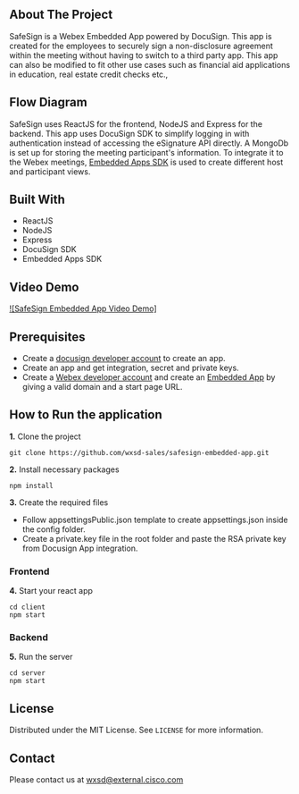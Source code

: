 ## About The Project
SafeSign is a Webex Embedded App powered by DocuSign. This app is created for the employees to securely sign a non-disclosure agreement within the meeting without having to switch to a third party app. This app can also be modified to fit other use cases such as financial aid applications in education, real estate credit checks etc.,   

## Flow Diagram
SafeSign uses ReactJS for the frontend, NodeJS and Express for the backend. This app uses DocuSign SDK to simplify logging in with authentication instead of accessing the eSignature API directly. A MongoDb is set up for storing the meeting participant's information. To integrate it to the Webex meetings, [Embedded Apps SDK](https://developer.webex.com/docs/api/guides/embedded-apps-reference) is used to create different host and participant views.

## Built With
* ReactJS
* NodeJS
* Express
* DocuSign SDK
* Embedded Apps SDK

## Video Demo
[![SafeSign Embedded App Video Demo]](https://www.youtube.com/watch?v=fsLORLIB8i8, "SafeSign Embedded App Video Demo")

## Prerequisites
* Create a [docusign developer account](https://go.docusign.com/o/sandbox/?ga=2.70927056.1363819232.1590515244-192278368.1546193875&ECID=20890&elqCampaignId=20890&LS=NA_DEV_BOTH_BetaSite_2020-05&utm_campaign=NA_DEV_BOTH_BetaSite_2020-05&Channel=DDCUS000016968056&cName=DocuSign.com&postActivateUrl=https://developers.docusign.com/) to create an app.
* Create an app and get integration, secret and private keys.
* Create a [Webex developer account](https://developer.webex.com/) and create an [Embedded App](https://developer.webex.com/my-apps/new) by giving a valid domain and a start page URL.

## How to Run the application
**1.** Clone the project
```
git clone https://github.com/wxsd-sales/safesign-embedded-app.git
```

**2.** Install necessary packages
```
npm install
```

**3.** Create the required files
* Follow appsettingsPublic.json template to create appsettings.json inside the config folder. 
* Create a private.key file in the root folder and paste the RSA private key from Docusign App integration.

### Frontend

**4.** Start your react app
```
cd client
npm start
```

### Backend

**5.** Run the server
```
cd server
npm start
```


## License
Distributed under the MIT License. See `LICENSE` for more information.

## Contact
Please contact us at wxsd@external.cisco.com
